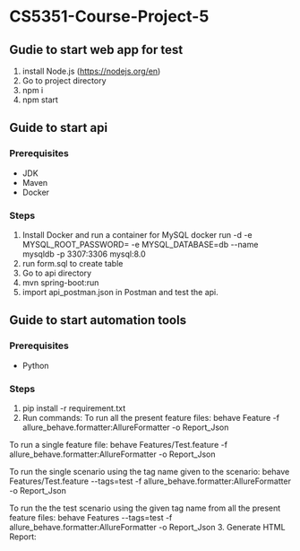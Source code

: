 # CS5351-Course-Project-5
## Gudie to start web app for test
1. install Node.js (https://nodejs.org/en)
2. Go to project directory
3. npm i
4. npm start

## Guide to start api
### Prerequisites
- JDK
- Maven
- Docker
### Steps
1. Install Docker and run a container for MySQL
docker run -d -e MYSQL_ROOT_PASSWORD=<password> -e MYSQL_DATABASE=db --name mysqldb -p 3307:3306 mysql:8.0
2. run form.sql to create table
3. Go to api directory
4. mvn spring-boot:run
5. import api_postman.json in Postman and test the api.

## Guide to start automation tools
### Prerequisites
- Python
### Steps
1. pip install -r requirement.txt
2. Run commands:
  To run all the present feature files: behave Feature -f allure_behave.formatter:AllureFormatter -o Report_Json

  To run a single feature file: behave Features/Test.feature -f allure_behave.formatter:AllureFormatter -o Report_Json

  To run the single scenario using the tag name given to the scenario: behave Features/Test.feature --tags=test -f allure_behave.formatter:AllureFormatter -o Report_Json

  To run the the test scenario using the given tag name from all the present feature files: behave Features --tags=test -f allure_behave.formatter:AllureFormatter -o Report_Json
3. Generate HTML Report:
